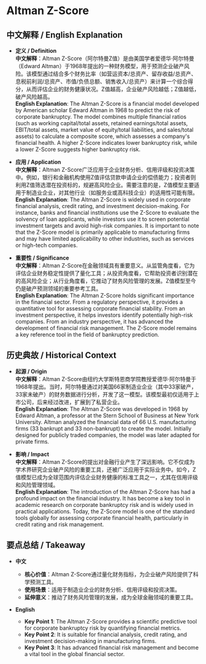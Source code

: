 # Altman Z-Score

## 中文解释 / English Explanation

* **定义 / Definition**  
  **中文解释**：Altman Z-Score（阿尔特曼Z值）是由美国学者爱德华·阿尔特曼（Edward Altman）于1968年提出的一种财务模型，用于预测企业破产风险。该模型通过结合多个财务比率（如营运资本/总资产、留存收益/总资产、息税前利润/总资产、市值/负债总额、销售收入/总资产）来计算一个综合得分，从而评估企业的财务健康状况。Z值越高，企业破产风险越低；Z值越低，破产风险越高。  
  **English Explanation**: The Altman Z-Score is a financial model developed by American scholar Edward Altman in 1968 to predict the risk of corporate bankruptcy. The model combines multiple financial ratios (such as working capital/total assets, retained earnings/total assets, EBIT/total assets, market value of equity/total liabilities, and sales/total assets) to calculate a composite score, which assesses a company's financial health. A higher Z-Score indicates lower bankruptcy risk, while a lower Z-Score suggests higher bankruptcy risk.

* **应用 / Application**  
  **中文解释**：Altman Z-Score广泛应用于企业财务分析、信用评级和投资决策中。例如，银行和金融机构使用Z值评估贷款申请企业的偿债能力；投资者则利用Z值筛选潜在投资标的，规避高风险企业。需要注意的是，Z值模型主要适用于制造业企业，对其他行业（如服务业或高科技企业）的适用性可能有限。  
  **English Explanation**: The Altman Z-Score is widely used in corporate financial analysis, credit rating, and investment decision-making. For instance, banks and financial institutions use the Z-Score to evaluate the solvency of loan applicants, while investors use it to screen potential investment targets and avoid high-risk companies. It is important to note that the Z-Score model is primarily applicable to manufacturing firms and may have limited applicability to other industries, such as services or high-tech companies.

* **重要性 / Significance**  
  **中文解释**：Altman Z-Score在金融领域具有重要意义。从监管角度看，它为评估企业财务稳定性提供了量化工具；从投资角度看，它帮助投资者识别潜在的高风险企业；从行业角度看，它推动了财务风险管理的发展。Z值模型至今仍是破产预测领域的重要参考工具。  
  **English Explanation**: The Altman Z-Score holds significant importance in the financial sector. From a regulatory perspective, it provides a quantitative tool for assessing corporate financial stability. From an investment perspective, it helps investors identify potentially high-risk companies. From an industry perspective, it has advanced the development of financial risk management. The Z-Score model remains a key reference tool in the field of bankruptcy prediction.

## 历史典故 / Historical Context

* **起源 / Origin**  
  **中文解释**：Altman Z-Score由纽约大学斯特恩商学院教授爱德华·阿尔特曼于1968年提出。当时，阿尔特曼通过对美国66家制造业企业（其中33家破产，33家未破产）的财务数据进行分析，开发了这一模型。该模型最初仅适用于上市公司，后来经过改进，扩展到了私营企业。  
  **English Explanation**: The Altman Z-Score was developed in 1968 by Edward Altman, a professor at the Stern School of Business at New York University. Altman analyzed the financial data of 66 U.S. manufacturing firms (33 bankrupt and 33 non-bankrupt) to create the model. Initially designed for publicly traded companies, the model was later adapted for private firms.

* **影响 / Impact**  
  **中文解释**：Altman Z-Score的提出对金融行业产生了深远影响。它不仅成为学术界研究企业破产风险的重要工具，还被广泛应用于实际业务中。如今，Z值模型已成为全球范围内评估企业财务健康的标准工具之一，尤其在信用评级和风险管理领域。  
  **English Explanation**: The introduction of the Altman Z-Score has had a profound impact on the financial industry. It has become a key tool in academic research on corporate bankruptcy risk and is widely used in practical applications. Today, the Z-Score model is one of the standard tools globally for assessing corporate financial health, particularly in credit rating and risk management.

## 要点总结 / Takeaway

* **中文**  
  - **核心价值**：Altman Z-Score通过量化财务指标，为企业破产风险提供了科学预测工具。  
  - **使用场景**：适用于制造业企业的财务分析、信用评级和投资决策。  
  - **延伸意义**：推动了财务风险管理的发展，成为全球金融领域的重要工具。  

* **English**  
  - **Key Point 1**: The Altman Z-Score provides a scientific predictive tool for corporate bankruptcy risk by quantifying financial metrics.  
  - **Key Point 2**: It is suitable for financial analysis, credit rating, and investment decision-making in manufacturing firms.  
  - **Key Point 3**: It has advanced financial risk management and become a vital tool in the global financial sector.